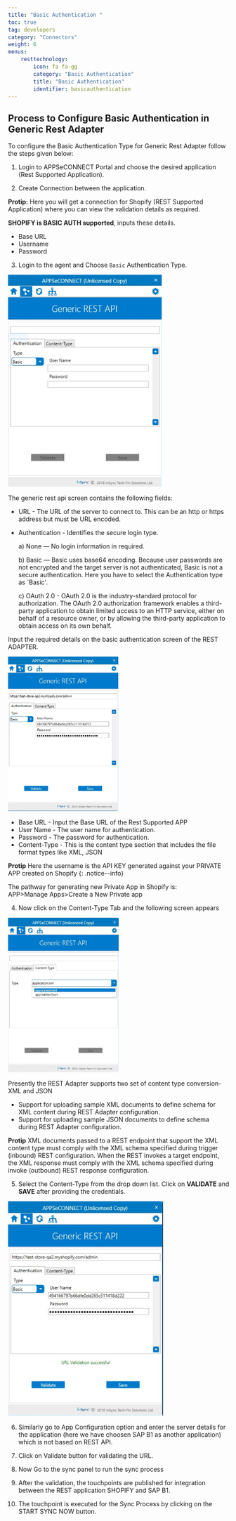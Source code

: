```yaml
---
title: "Basic Authentication "
toc: true
tag: developers
category: "Connectors"
weight: 6
menus: 
    resttechnology:
        icon: fa fa-gg
        category: "Basic Authentication"
        title: "Basic Authentication"
        identifier: basicauthentication
---
```

## Process to Configure Basic Authentication in Generic Rest Adapter

To configure the Basic Authentication Type for Generic Rest Adapter follow the steps given below:

1. Login to APPSeCONNECT Portal and choose the desired application (Rest Supported Application).

2. Create Connection between the application.

**Protip:** Here you will get a connection for Shopify (REST Supported Application) where you can view the validation
details as required.

**SHOPIFY is BASIC AUTH supported**, inputs these details.

* Base URL
* Username 
* Password

3. Login to the agent and Choose `Basic` Authentication Type.

![BasicAuthentation-Rest](/staticfiles/connectors/media/technology-connector/BasicAuthentation-Rest.png)

The generic rest api screen contains the following fields:

* URL - The URL of the server to connect to. This can be an http or https address but must be URL encoded.
* Authentication - Identifies the secure login type. 

  a) None — No login information in required.

  b) Basic — Basic uses base64 encoding. Because user passwords are not encrypted and the target server is not authenticated, Basic is not a secure authentication.
  Here you have to select the Authentication type as `Basic'.

  c) OAuth 2.0 - OAuth 2.0 is the industry-standard protocol for authorization. The OAuth 2.0 authorization framework enables a third-party
   application to obtain limited access to an HTTP service, either on behalf of a resource owner, or by allowing the third-party application to 
   obtain access on its own behalf.

Input the required details on the basic authentication screen of the REST ADAPTER.

![BasicAuthentation-Inputdetails](/staticfiles/connectors/media/technology-connector/BasicAuthentation-Inputdetails.png)

* Base URL - Input the Base URL of the Rest Supported APP
* User Name - The user name for authentication.
* Password -  The password for authentication.
* Content-Type - This is the content type section that includes the file format types like XML, JSON

**Protip** Here the username is the API KEY generated against your PRIVATE APP created on Shopify {: .notice--info} 

The pathway for generating new Private App in Shopify is:                                  
APP>Manage Apps>Create a New Private app 

4.  Now click on the Content-Type Tab and the following screen appears

![BasicAuthentation-ContentType](/staticfiles/connectors/media/technology-connector/BasicAuthentation-ContentType.png)

Presently the REST Adapter supports two set of content type conversion- XML and JSON

* Support for uploading sample XML documents to define schema for XML content during REST Adapter configuration.
* Support for uploading sample JSON documents to define schema during REST Adapter configuration.

**Protip**  XML documents passed to a REST endpoint that support the XML content type must comply with the
XML schema specified during trigger (inbound) REST configuration. When the REST invokes a target endpoint, 
the XML response must comply with the XML schema specified during invoke (outbound) 
REST response configuration.


5. Select the Content-Type from the drop down list. Click on **VALIDATE** and **SAVE** after providing the credentials. 

![BasicAuthentation-Validation](/staticfiles/connectors/media/technology-connector/BasicAuthentation-Validation.png)

6. Similarly go to App Configuration option and enter the server details for the application (here we have choosen
SAP B1 as another application) which is not based on REST API.

7. Click on Validate button for validating the URL.

8. Now Go to the sync panel to run the sync process

9.	After the validation, the touchpoints are published for integration between the REST application SHOPIFY and SAP B1.

10. The touchpoint is executed for the Sync Process by clicking on the START SYNC NOW button.











